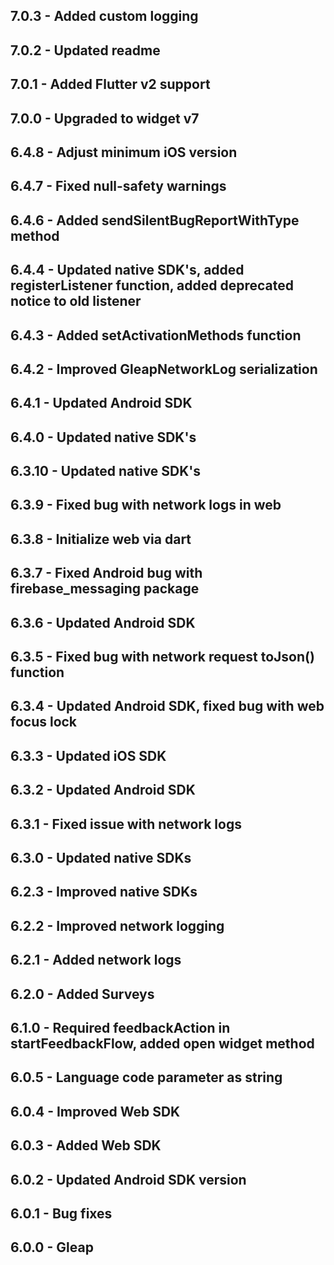 ## 7.0.3 - Added custom logging
## 7.0.2 - Updated readme
## 7.0.1 - Added Flutter v2 support
## 7.0.0 - Upgraded to widget v7
## 6.4.8 - Adjust minimum iOS version
## 6.4.7 - Fixed null-safety warnings
## 6.4.6 - Added sendSilentBugReportWithType method
## 6.4.4 - Updated native SDK's, added registerListener function, added deprecated notice to old listener
## 6.4.3 - Added setActivationMethods function
## 6.4.2 - Improved GleapNetworkLog serialization
## 6.4.1 - Updated Android SDK
## 6.4.0 - Updated native SDK's
## 6.3.10 - Updated native SDK's
## 6.3.9 - Fixed bug with network logs in web
## 6.3.8 - Initialize web via dart
## 6.3.7 - Fixed Android bug with firebase_messaging package
## 6.3.6 - Updated Android SDK
## 6.3.5 - Fixed bug with network request toJson() function
## 6.3.4 - Updated Android SDK, fixed bug with web focus lock
## 6.3.3 - Updated iOS SDK
## 6.3.2 - Updated Android SDK
## 6.3.1 - Fixed issue with network logs
## 6.3.0 - Updated native SDKs
## 6.2.3 - Improved native SDKs
## 6.2.2 - Improved network logging
## 6.2.1 - Added network logs
## 6.2.0 - Added Surveys
## 6.1.0 - Required feedbackAction in startFeedbackFlow, added open widget method
## 6.0.5 - Language code parameter as string
## 6.0.4 - Improved Web SDK
## 6.0.3 - Added Web SDK
## 6.0.2 - Updated Android SDK version
## 6.0.1 - Bug fixes
## 6.0.0 - Gleap